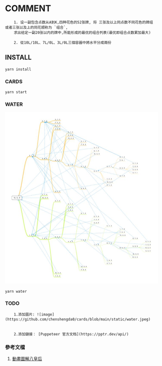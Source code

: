 # COMMENT

```
    1. 设一副包含点数从A到K,四种花色的52张牌, 将 三张及以上同点数不同花色的牌组 或者三张以及上的同花顺称为 `组合`,
    求出给定一副20张以内的牌中,所能形成的最优的组合列表(最优即组合点数累加最大)

    2. 從10L/10L、7L/0L、3L/0L三個容器中將水平分成兩份
```

## INSTALL
```
yarn install
```

### CARDS

```
yarn start
```

### WATER
![image](https://github.com/chenshengda0/cards/blob/main/static/water.jpeg)
```
yarn water
```

### TODO
```
    1.添加圖片: ![image](https://github.com/chenshengda0/cards/blob/main/static/water.jpeg)


    2.添加鏈接： [Puppeteer 官方文档](https://pptr.dev/api/)
```

### 參考文檔
1. [動畫圖解八皇后](https://www.bilibili.com/video/BV1HZ4y1A7uV/?spm_id_from=333.880.my_history.page.click&vd_source=bc7276ac46120ca2832695c9d18e89ad)